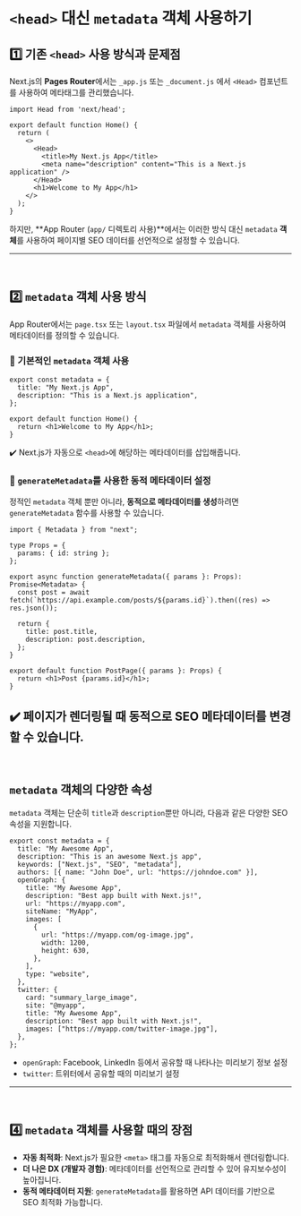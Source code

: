 # `<head>` 대신 `metadata` 객체 사용하기
## 1️⃣ 기존 `<head>` 사용 방식과 문제점
Next.js의 **Pages Router**에서는 `_app.js` 또는 `_document.js` 에서 `<Head>` 컴포넌트를 사용하여 메타태그를 관리했습니다.
```tsx
import Head from 'next/head';

export default function Home() {
  return (
    <>
      <Head>
        <title>My Next.js App</title>
        <meta name="description" content="This is a Next.js application" />
      </Head>
      <h1>Welcome to My App</h1>
    </>
  );
}
```
하지만, **App Router (`app/` 디렉토리 사용)**에서는 이러한 방식 대신 `metadata` **객체**를 사용하여 페이지별 SEO 데이터를 선언적으로 설정할 수 있습니다.

---
<br>

## 2️⃣ `metadata` 객체 사용 방식
App Router에서는 `page.tsx` 또는 `layout.tsx` 파일에서 `metadata` 객체를 사용하여 메타데이터를 정의할 수 있습니다.

### 🔹 기본적인 `metadata` 객체 사용
```tsx
export const metadata = {
  title: "My Next.js App",
  description: "This is a Next.js application",
};

export default function Home() {
  return <h1>Welcome to My App</h1>;
}
```
✔️ Next.js가 자동으로 `<head>`에 해당하는 메타데이터를 삽입해줍니다.

### 🔹 `generateMetadata`를 사용한 동적 메타데이터 설정
정적인 `metadata` 객체 뿐만 아니라, **동적으로 메타데이터를 생성**하려면 `generateMetadata` 함수를 사용할 수 있습니다.
```tsx
import { Metadata } from "next";

type Props = {
  params: { id: string };
};

export async function generateMetadata({ params }: Props): Promise<Metadata> {
  const post = await fetch(`https://api.example.com/posts/${params.id}`).then((res) => res.json());

  return {
    title: post.title,
    description: post.description,
  };
}

export default function PostPage({ params }: Props) {
  return <h1>Post {params.id}</h1>;
}
```
✔️ 페이지가 렌더링될 때 동적으로 **SEO 메타데이터를 변경**할 수 있습니다.
---
<br>

## `metadata` 객체의 다양한 속성
`metadata` 객체는 단순히 `title`과 `description`뿐만 아니라, 다음과 같은 다양한 SEO 속성을 지원합니다.
```tsx
export const metadata = {
  title: "My Awesome App",
  description: "This is an awesome Next.js app",
  keywords: ["Next.js", "SEO", "metadata"],
  authors: [{ name: "John Doe", url: "https://johndoe.com" }],
  openGraph: {
    title: "My Awesome App",
    description: "Best app built with Next.js!",
    url: "https://myapp.com",
    siteName: "MyApp",
    images: [
      {
        url: "https://myapp.com/og-image.jpg",
        width: 1200,
        height: 630,
      },
    ],
    type: "website",
  },
  twitter: {
    card: "summary_large_image",
    site: "@myapp",
    title: "My Awesome App",
    description: "Best app built with Next.js!",
    images: ["https://myapp.com/twitter-image.jpg"],
  },
};
```
- `openGraph`: Facebook, Linkedln 등에서 공유할 때 나타나는 미리보기 정보 설정
- `twitter`: 트위터에서 공유할 때의 미리보기 설정
---
<br>

## 4️⃣ `metadata`  객체를 사용할 때의 장점
- **자동 최적화**: Next.js가 필요한 `<meta>` 태그를 자동으로 최적화해서 렌더링합니다.
- **더 나은 DX (개발자 경험)**: 메타데이터를 선언적으로 관리할 수 있어 유지보수성이 높아집니다.
- **동적 메타데이터 지원**: `generateMetadata`를 활용하면 API 데이터를 기반으로 SEO 최적화 가능합니다.